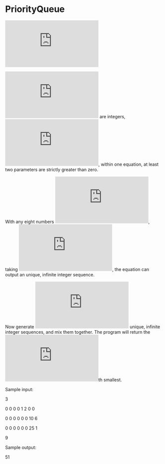 # PriorityQueue

![](https://latex.codecogs.com/gif.latex?f%28n%29%3Da_7n%5E7%20&plus;a_6n%5E6%20&plus;a_5n%5E5%20&plus;a_4n%5E4%20&plus;a_3n%5E3%20&plus;a_2n%5E2%20&plus;a_1n%20&plus;a_0)

![](https://latex.codecogs.com/gif.latex?a_i) are integers, ![](https://latex.codecogs.com/gif.latex?0%5Cleq%20a_i%5Cleq%201000), within one equation, at least two parameters are strictly greater than zero. 

With any eight numbers ![](https://latex.codecogs.com/gif.latex?a_7%2C%20a_6%2C...%2C%20a_0), taking ![](https://latex.codecogs.com/gif.latex?n%3D1%2C%20n%3D2%2C%20n%3D3%2C...), the equation can output an unique, infinite integer sequence. 

Now generate ![](https://latex.codecogs.com/gif.latex?k) unique, infinite integer sequences, and mix them together. The program will return the ![](https://latex.codecogs.com/gif.latex?n)th smallest. 

Sample input:

3

0 0 0 0 1 2 0 0 

0 0 0 0 0 0 10 6

0 0 0 0 0 0 25 1

9

Sample output:

51
